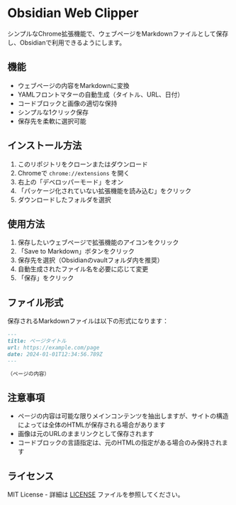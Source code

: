 # Obsidian Web Clipper

シンプルなChrome拡張機能で、ウェブページをMarkdownファイルとして保存し、Obsidianで利用できるようにします。

## 機能

- ウェブページの内容をMarkdownに変換
- YAMLフロントマターの自動生成（タイトル、URL、日付）
- コードブロックと画像の適切な保持
- シンプルな1クリック保存
- 保存先を柔軟に選択可能

## インストール方法

1. このリポジトリをクローンまたはダウンロード
2. Chromeで `chrome://extensions` を開く
3. 右上の「デベロッパーモード」をオン
4. 「パッケージ化されていない拡張機能を読み込む」をクリック
5. ダウンロードしたフォルダを選択

## 使用方法

1. 保存したいウェブページで拡張機能のアイコンをクリック
2. 「Save to Markdown」ボタンをクリック
3. 保存先を選択（Obsidianのvaultフォルダ内を推奨）
4. 自動生成されたファイル名を必要に応じて変更
5. 「保存」をクリック

## ファイル形式

保存されるMarkdownファイルは以下の形式になります：

```markdown
---
title: ページタイトル
url: https://example.com/page
date: 2024-01-01T12:34:56.789Z
---

（ページの内容）
```

## 注意事項

- ページの内容は可能な限りメインコンテンツを抽出しますが、サイトの構造によっては全体のHTMLが保存される場合があります
- 画像は元のURLのままリンクとして保存されます
- コードブロックの言語指定は、元のHTMLの指定がある場合のみ保持されます

## ライセンス

MIT License - 詳細は [LICENSE](LICENSE) ファイルを参照してください。
